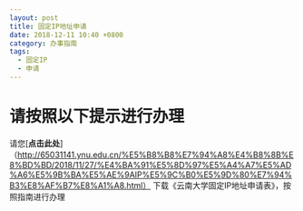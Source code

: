 ```yaml
---
layout: post
title: 固定IP地址申请
date: 2018-12-11 10:40 +0800
category: 办事指南
tags:
  - 固定IP
  - 申请
---
```


# 请按照以下提示进行办理
请您[**点击此处**]（http://65031141.ynu.edu.cn/%E5%B8%B8%E7%94%A8%E4%B8%8B%E8%BD%BD/2018/11/27/%E4%BA%91%E5%8D%97%E5%A4%A7%E5%AD%A6%E5%9B%BA%E5%AE%9AIP%E5%9C%B0%E5%9D%80%E7%94%B3%E8%AF%B7%E8%A1%A8.html）
下载《云南大学固定IP地址申请表》，按照指南进行办理
